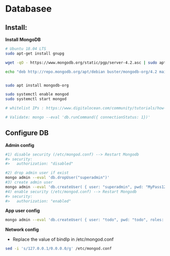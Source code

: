 # Databasee

## Install:

**Install MongoDB**

```sh
# Ubuntu 18.04 LTS
sudo apt-get install gnupg

wget -qO - https://www.mongodb.org/static/pgp/server-4.2.asc | sudo apt-key add -

echo "deb http://repo.mongodb.org/apt/debian buster/mongodb-org/4.2 main" | sudo tee /etc/apt/sources.list.d/mongodb.list


sudo apt install mongodb-org

sudo systemctl enable mongod
sudo systemctl start mongod 

# whitelist IPs : https://www.digitalocean.com/community/tutorials/how-to-install-mongodb-on-ubuntu-18-04

# Validate: mongo --eval 'db.runCommand({ connectionStatus: 1})'
```

## Configure DB
**Admin config**

```sh
#1) disable security (/etc/mongod.conf) --> Restart Mongodb
#> security:
#>   authorization: "disabled"

#2) drop admin user if exist
mongo admin --eval 'db.dropUser("superadmin")'
#3) create admin user
mongo admin --eval 'db.createUser( { user: "superadmin", pwd: "MyPass1234", roles: [ { role: "clusterAdmin", db: "admin" }, { role: "userAdminAnyDatabase", db: "admin" } ] } )'
#4) enable security (/etc/mongod.conf) --> Restart Mongodb
#> security:
#>   authorization: "enabled"
```
**App user config**

```sh
mongo admin --eval 'db.createUser( { user: "todo", pwd: "todo", roles: [ { role: "readWrite", db: "test" } ] } )'
```
**Network config**

- Replace the value of bindIp in /etc/mongod.conf
```sh
sed -i 's/127.0.0.1/0.0.0.0/g' /etc/mongod.conf
```
